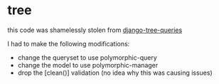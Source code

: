 # tree

this code was shamelessly stolen from [django-tree-queries](https://github.com/feincms/django-tree-queries/tree/main)

I had to make the following modifications:
- change the queryset to use polymorphic-query
- change the model to use polymorphic-manager
- drop the [clean()] validation (no idea why this was causing issues)